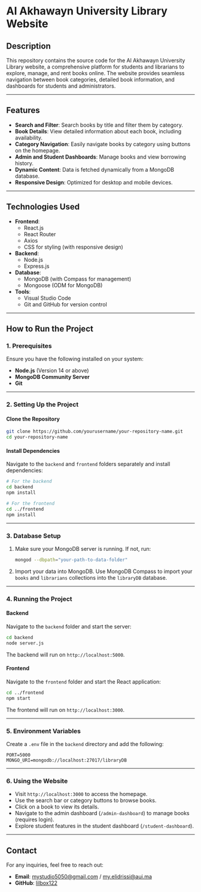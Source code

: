 # **Al Akhawayn University Library Website**

## **Description**
This repository contains the source code for the Al Akhawayn University Library website, a comprehensive platform for students and librarians to explore, manage, and rent books online. The website provides seamless navigation between book categories, detailed book information, and dashboards for students and administrators.

---

## **Features**
- **Search and Filter**: Search books by title and filter them by category.
- **Book Details**: View detailed information about each book, including availability.
- **Category Navigation**: Easily navigate books by category using buttons on the homepage.
- **Admin and Student Dashboards**: Manage books and view borrowing history.
- **Dynamic Content**: Data is fetched dynamically from a MongoDB database.
- **Responsive Design**: Optimized for desktop and mobile devices.

---

## **Technologies Used**
- **Frontend**:
  - React.js
  - React Router
  - Axios
  - CSS for styling (with responsive design)
- **Backend**:
  - Node.js
  - Express.js
- **Database**:
  - MongoDB (with Compass for management)
  - Mongoose (ODM for MongoDB)
- **Tools**:
  - Visual Studio Code
  - Git and GitHub for version control

---

## **How to Run the Project**

### **1. Prerequisites**
Ensure you have the following installed on your system:
- **Node.js** (Version 14 or above)
- **MongoDB Community Server**
- **Git**

---

### **2. Setting Up the Project**

#### **Clone the Repository**
```bash
git clone https://github.com/yourusername/your-repository-name.git
cd your-repository-name
```

#### **Install Dependencies**
Navigate to the `backend` and `frontend` folders separately and install dependencies:
```bash
# For the backend
cd backend
npm install

# For the frontend
cd ../frontend
npm install
```

---

### **3. Database Setup**
1. Make sure your MongoDB server is running. If not, run:
   ```bash
   mongod --dbpath="your-path-to-data-folder"
   ```
2. Import your data into MongoDB. Use MongoDB Compass to import your `books` and `librarians` collections into the `libraryDB` database.

---

### **4. Running the Project**

#### **Backend**
Navigate to the `backend` folder and start the server:
```bash
cd backend
node server.js
```
The backend will run on `http://localhost:5000`.

#### **Frontend**
Navigate to the `frontend` folder and start the React application:
```bash
cd ../frontend
npm start
```
The frontend will run on `http://localhost:3000`.

---

### **5. Environment Variables**
Create a `.env` file in the `backend` directory and add the following:
```env
PORT=5000
MONGO_URI=mongodb://localhost:27017/libraryDB
```

---

### **6. Using the Website**
- Visit `http://localhost:3000` to access the homepage.
- Use the search bar or category buttons to browse books.
- Click on a book to view its details.
- Navigate to the admin dashboard (`/admin-dashboard`) to manage books (requires login).
- Explore student features in the student dashboard (`/student-dashboard`).

---

## **Contact**
For any inquiries, feel free to reach out:
- **Email**: mystudio5050@gmail.com / my.elidrissi@aui.ma
- **GitHub**: [lilbox122](https://github.com/lilbox122)

